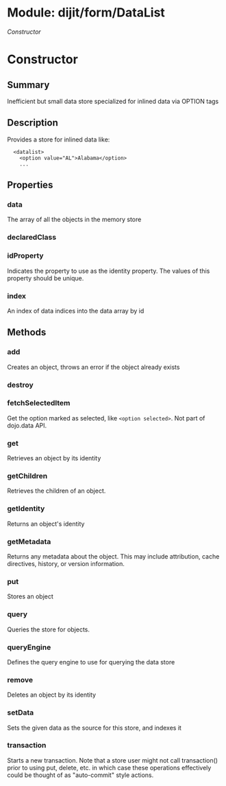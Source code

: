 # Module: dijit/form/DataList

*Constructor*

# Constructor

## Summary

Inefficient but small data store specialized for inlined data via OPTION tags

## Description

Provides a store for inlined data like:


      <datalist>
        <option value="AL">Alabama</option>
        ...
## Properties

### data
The array of all the objects in the memory store

### declaredClass


### idProperty
Indicates the property to use as the identity property. The values of this
property should be unique.

### index
An index of data indices into the data array by id

## Methods

### add
Creates an object, throws an error if the object already exists

### destroy


### fetchSelectedItem
Get the option marked as selected, like `<option selected>`.
Not part of dojo.data API.

### get
Retrieves an object by its identity

### getChildren
Retrieves the children of an object.

### getIdentity
Returns an object's identity

### getMetadata
Returns any metadata about the object. This may include attribution,
cache directives, history, or version information.

### put
Stores an object

### query
Queries the store for objects.

### queryEngine
Defines the query engine to use for querying the data store

### remove
Deletes an object by its identity

### setData
Sets the given data as the source for this store, and indexes it

### transaction
Starts a new transaction.
Note that a store user might not call transaction() prior to using put,
delete, etc. in which case these operations effectively could be thought of
as "auto-commit" style actions.

